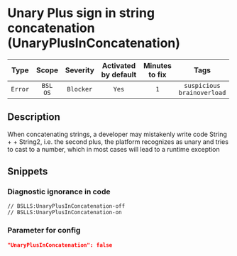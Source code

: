 # Unary Plus sign in string concatenation (UnaryPlusInConcatenation)

|   Type    |    Scope    |   Severity    |    Activated<br>by default    |    Minutes<br>to fix    |                 Tags                  |
|:--------:|:-----------------------------:|:-------------:|:------------------------------:|:-----------------------------------:|:-------------------------------------:|
| `Error` |         `BSL`<br>`OS`         | `Blocker` |              `Yes`              |                 `1`                 |    `suspicious`<br>`brainoverload`    |

<!-- Блоки выше заполняются автоматически, не трогать -->
## Description

When concatenating strings, a developer may mistakenly write code String + + String2, i.e. the second plus, the platform recognizes as unary and tries to cast to a number, which in most cases will lead to a runtime exception

## Snippets

<!-- Блоки ниже заполняются автоматически, не трогать -->
### Diagnostic ignorance in code

```bsl
// BSLLS:UnaryPlusInConcatenation-off
// BSLLS:UnaryPlusInConcatenation-on
```

### Parameter for config

```json
"UnaryPlusInConcatenation": false
```

